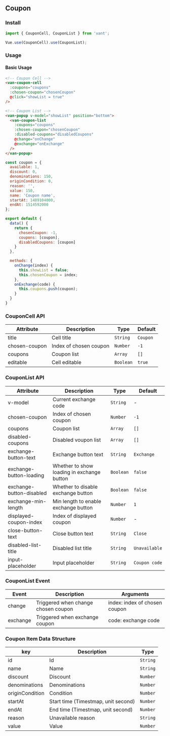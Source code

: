 ## Coupon

### Install
``` javascript
import { CouponCell, CouponList } from 'vant';

Vue.use(CouponCell).use(CouponList);
```

### Usage

#### Basic Usage

```html
<!-- Coupon Cell -->
<van-coupon-cell
  :coupons="coupons"
  :chosen-coupon="chosenCoupon"
  @click="showList = true"
/>

<!-- Coupon List -->
<van-popup v-model="showList" position="bottom">
  <van-coupon-list
    :coupons="coupons"
    :chosen-coupon="chosenCoupon"
    :disabled-coupons="disabledCoupons"
    @change="onChange"
    @exchange="onExchange"
  />
</van-popup>
```

```javascript
const coupon = {
  available: 1,
  discount: 0,
  denominations: 150,
  originCondition: 0,
  reason: '',
  value: 150,
  name: 'Coupon name',
  startAt: 1489104000,
  endAt: 1514592000
};

export default {
  data() {
    return {
      chosenCoupon: -1,
      coupons: [coupon],
      disabledCoupons: [coupon]
    }
  },

  methods: {
    onChange(index) {
      this.showList = false;
      this.chosenCoupon = index;
    },
    onExchange(code) {
      this.coupons.push(coupon);
    }
  }
}
```

### CouponCell API

| Attribute | Description | Type | Default |
|-----------|-----------|-----------|-------------|
| title | Cell title | `String` | `Coupon` |
| chosen-coupon | Index of chosen coupon | `Number` | `-1` |
| coupons | Coupon list | `Array` | `[]` |
| editable | Cell editable | `Boolean` | `true` |

### CouponList API

| Attribute | Description | Type | Default |
|-----------|-----------|-----------|-------------|
| v-model | Current exchange code | `String` | - |
| chosen-coupon | Index of chosen coupon | `Number` | `-1` |
| coupons | Coupon list | `Array` | `[]` |
| disabled-coupons | Disabled voupon list | `Array` | `[]` |
| exchange-button-text | Exchange button text | `String` | `Exchange` |
| exchange-button-loading | Whether to show loading in exchange button | `Boolean` | `false` |
| exchange-button-disabled | Whether to disable exchange button | `Boolean` | `false` |
| exchange-min-length | Min length to enable exchange button | `Number` | `1` |
| displayed-coupon-index | Index of displayed coupon | `Number` | - |
| close-button-text | Close button text | `String` | `Close` |
| disabled-list-title | Disabled list title | `String` | `Unavailable` |
| input-placeholder | Input placeholder | `String` | `Coupon code` |

### CouponList Event

| Event | Description | Arguments |
|-----------|-----------|-----------|
| change | Triggered when change chosen coupon | index: index of chosen coupon |
| exchange | Triggered when exchange coupon | code: exchange code |

### Coupon Item Data Structure

| key | Description | Type |
|-----------|-----------|-----------|
| id | Id | `String` |
| name | Name | `String` |
| discount | Discount | `Number` |
| denominations | Denominations | `Number` |
| originCondition | Condition | `Number` |
| startAt | Start time (Timestmap, unit second) | `Number` |
| endAt | End time (Timestmap, unit second) | `Number` |
| reason | Unavailable reason | `String` |
| value | Value | `Number` |
